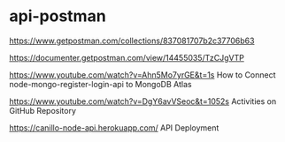 # api-postman
https://www.getpostman.com/collections/837081707b2c37706b63

https://documenter.getpostman.com/view/14455035/TzCJgVTP

https://www.youtube.com/watch?v=Ahn5Mo7yrGE&t=1s How to Connect node-mongo-register-login-api to MongoDB Atlas

https://www.youtube.com/watch?v=DgY6avVSeoc&t=1052s Activities on GitHub Repository

https://canillo-node-api.herokuapp.com/ API Deployment
